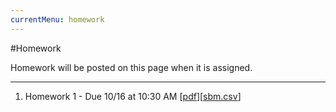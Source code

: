 ```yaml
---
currentMenu: homework
---
```


#Homework

Homework will be posted on this page when it is assigned.

---

1. Homework 1 - Due 10/16 at 10:30 AM [[pdf](https://github.com/icme/cme193/raw/gh-pages/hw/2018_fall/hw1/hw1.pdf)][[sbm.csv](https://github.com/icme/cme193/raw/gh-pages/hw/2018_fall/hw1/sbm.csv)]
